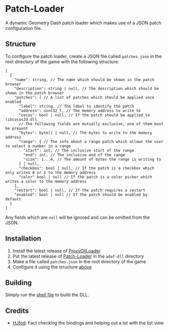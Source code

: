 # Patch-Loader

A dynamic Geometry Dash patch loader which makes use of a JSON patch configuration file.

## Structure

To configure the patch loader, create a JSON file called `patches.json` in the root directory of the game with the following structure:

```jsonc
[
  {
    "name": string, // The name which should be shown in the patch browser
    "description": string | null, // The description which should be shown in the patch browser
    "patches": [ // A list of patches which should be applied once enabled
      "label": string, // The label to identify the patch
      "address": uint32_t, // The memory address to write to
      "cocos": bool | null, // If the patch should be applied to libcocos2d.dll
      // The following fields are mutually exclusive, one of them must be present
      "bytes": byte[] | null, // The bytes to write to the memory address
      "range": { // The info about a range patch which allows the user to select a number in a range
        "start": int, // The inclusive start of the range
        "end": int, // The inclusive end of the range
        "size": 1...4, // The amount of bytes the range is writing to
      } | null,
      "checkbox": bool | null, // If the patch is a checkbox which only writes 0 or 1 to the memory address
      "color" bool | null // If the patch is a color picker which writes a color to the memory address
    ],
    "restart": bool | null, // If the patch requires a restart
    "enabled": bool | null // If the patch should be enabled by default
  }
]
```

Any fields which are `null` will be ignored and can be omitted from the JSON.

## Installation

1. Install the latest release of [ProxyDllLoader](https://github.com/adafcaefc/ProxyDllLoader/releases/latest)
2. Put the latest release of [Patch-Loader](https://github.com/GD-APTeam/Patch-Loader/releases/latest) in the `adaf-dll` directory
3. Make a file called `patches.json` in the root directory of the game
4. Configure it using the structure [above](#structure)

## Building

Simply run the [shell file](compile.sh) to build the DLL.

## Credits

- [HJfod](https://github.com/HJfod): Fact checking the bindings and helping out a lot with the list view
